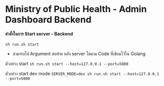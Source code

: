 # Ministry of Public Health - Admin Dashboard Backend

#### คำสั่งในการ Start server - Backend
`sh run.sh start`
* สามารถใส่ Argument ต่อท้าย หลัง server ได้ตาม Code ที่เขียนไว้ใน Golang


ตัวอย่าง start
`sh run.sh start --host=127.0.0.1 --port=5000`

ตัวอย่าง start dev mode
`SERVER_MODE=dev sh run.sh start --host=127.0.0.1 --port=5000`
